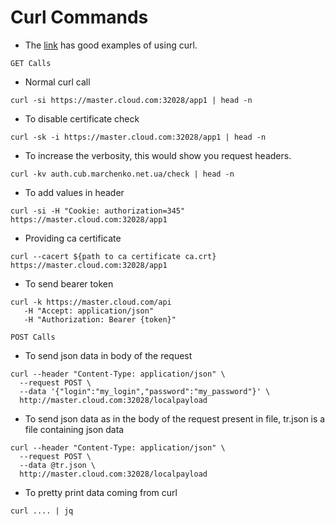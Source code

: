 # Curl Commands

- The [link](https://reqbin.com/req/c-dwjszac0/curl-post-json-example) has good examples of using curl.

`GET Calls`
- Normal curl call
```shell
curl -si https://master.cloud.com:32028/app1 | head -n 
```

- To disable certificate check
```shell
curl -sk -i https://master.cloud.com:32028/app1 | head -n 
```

- To increase the verbosity, this would show you request headers.
```shell
curl -kv auth.cub.marchenko.net.ua/check | head -n
```

- To add values in header
```shell
curl -si -H "Cookie: authorization=345" https://master.cloud.com:32028/app1
```

- Providing ca certificate
```shell
curl --cacert ${path to ca certificate ca.crt} https://master.cloud.com:32028/app1 
```

- To send bearer token
```shell
curl -k https://master.cloud.com/api
   -H "Accept: application/json"
   -H "Authorization: Bearer {token}"
```

`POST Calls`

- To send json data in body of the request
```shell
curl --header "Content-Type: application/json" \
  --request POST \
  --data '{"login":"my_login","password":"my_password"}' \
  http://master.cloud.com:32028/localpayload
```

- To send json data as in the body of the request present in file, tr.json is a file containing json data
```shell
curl --header "Content-Type: application/json" \
  --request POST \
  --data @tr.json \
  http://master.cloud.com:32028/localpayload
```

- To pretty print data coming from curl
```shell
curl .... | jq 
```